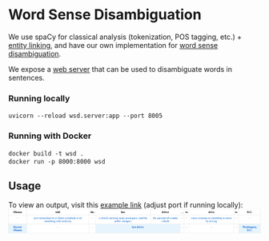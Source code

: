 # Word Sense Disambiguation

We use spaCy for classical analysis (tokenization, POS tagging, etc.) + 
[entity linking](https://pypi.org/project/spacy-entity-linker/), 
and have our own implementation for [word sense disambiguation](./wsd/word_sense_disambiguation.py).

We expose a [web server](./wsd/server.py) that can be used to disambiguate words in sentences.

### Running locally

```shell
uvicorn --reload wsd.server:app --port 8005 
```

### Running with Docker

```shell
docker build -t wsd .
docker run -p 8000:8000 wsd
```

## Usage

To view an output, visit this [example link](http://localhost:8000/disambiguate?text=Obama%20told%20the%20bus%20driver,%20to%20drive%20to%20D.C.&lang=en&output=html) (adjust port if running locally):
![Example of our system's output](assets/output-example.png)
